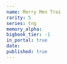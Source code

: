 ```yaml
---
name: Merry Men Troi
rarity: 5
series: tng
memory_alpha:
bigbook_tier: -1
in_portal: true
date:
published: true
---
```



